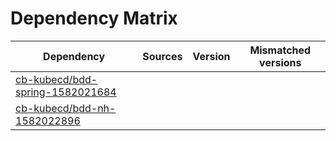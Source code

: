 # Dependency Matrix

Dependency | Sources | Version | Mismatched versions
---------- | ------- | ------- | -------------------
[cb-kubecd/bdd-spring-1582021684](https://github.com/cb-kubecd/bdd-spring-1582021684.git) |  | []() | 
[cb-kubecd/bdd-nh-1582022896](https://github.com/cb-kubecd/bdd-nh-1582022896.git) |  | []() | 
